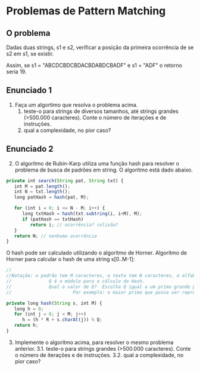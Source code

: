# Problemas de Pattern Matching

## O problema


Dadas duas strings, s1 e s2, verificar a posição da primeira ocorrência de se s2 em s1, se existir.

Assim, se s1 = "ABCDCBDCBDACBDABDCBADF" e s1 = "ADF" o retorno seria 19.



## Enunciado 1

1. Faça um algortimo que resolva o problema acima.
   1. teste-o para strings de diversos tamanhos, até strings grandes (>500.000 caracteres). Conte o número de iterações e de instruções.
   1. qual a complexidade, no pior caso?

## Enunciado 2

2. O algoritmo de Rubin-Karp utiliza uma função hash para resolver o problema de busca de padrões em string. O algoritmo está dado abaixo.
 
```javascript
private int search(String pat, String txt) {
   int M = pat.length();
   int N = txt.length();
   long patHash = hash(pat, M);

   for (int i = 0; i <= N - M; i++) {
      long txtHash = hash(txt.subtring(i, i+M), M);
      if (patHash == txtHash)
         return i; // ocorrência? colisão?
   }
   return N; // nenhuma ocorrência
}
```

O hash pode ser calculado utilizando o algoritmo de Horner.
Algoritmo de Horner para calcular o hash de uma string s[0..M-1]:

```javascript
//
//Notação: o padrão tem M caracteres, o texto tem N caracteres, o alfabeto tem R caracteres  (0 … R−1) 
//              Q é o módulo para o cálculo do Hash.
//              Qual o valor de Q?  Escolha Q igual a um primo grande para minimizar a chance de colisões.
//                       Por exemplo: o maior primo que possa ser representado com um int

private long hash(String s, int M) {
   long h = 0;
   for (int j = 0; j < M; j++)
      h = (h * R + s.charAt(j)) % Q;
   return h;
}
```

3. Implemente o algoritmo acima, para resolver o mesmo problema anterior.
   3.1. teste-o para strings grandes (>500.000 caracteres). Conte o número de iterações e de instruções.
   3.2. qual a complexidade, no pior caso?
